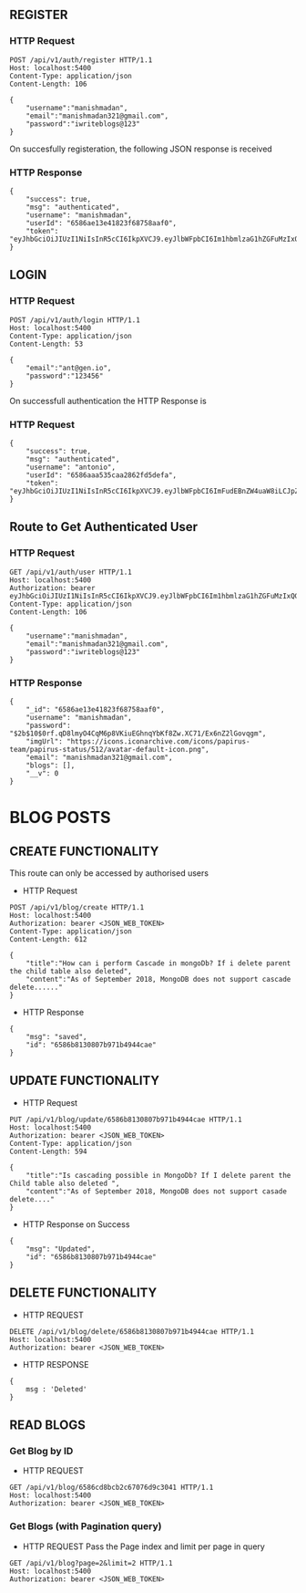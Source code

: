 ## REGISTER
### HTTP Request
```
POST /api/v1/auth/register HTTP/1.1
Host: localhost:5400
Content-Type: application/json
Content-Length: 106

{
    "username":"manishmadan",
    "email":"manishmadan321@gmail.com",
    "password":"iwriteblogs@123"
}
```
On succesfully registeration, the following JSON response is received
### HTTP Response
```
{
    "success": true,
    "msg": "authenticated",
    "username": "manishmadan",
    "userId": "6586ae13e41823f68758aaf0",
    "token": "eyJhbGciOiJIUzI1NiIsInR5cCI6IkpXVCJ9.eyJlbWFpbCI6Im1hbmlzaG1hZGFuMzIxQGdtYWlsLmNvbSIsImlkIjoiNjU4NmFlMTNlNDE4MjNmNjg3NThhYWYwIiwiaXBfYWRkcmVzcyI6Ijo6MSIsImlhdCI6MTcwMzMyNTIwNCwiZXhwIjoxNzA1OTE3MjA0fQ.4kHfbZTvvLfF6IcOCvs7LJYhwAJ0zm9vVAYmfOOWo58"
}
```
## LOGIN
### HTTP Request
```
POST /api/v1/auth/login HTTP/1.1
Host: localhost:5400
Content-Type: application/json
Content-Length: 53

{
    "email":"ant@gen.io",
    "password":"123456"
}
```
On successfull authentication the HTTP Response is 
### HTTP Request

```
{
    "success": true,
    "msg": "authenticated",
    "username": "antonio",
    "userId": "6586aaa535caa2862fd5defa",
    "token": "eyJhbGciOiJIUzI1NiIsInR5cCI6IkpXVCJ9.eyJlbWFpbCI6ImFudEBnZW4uaW8iLCJpZCI6IjY1ODZhYWE1MzVjYWEyODYyZmQ1ZGVmYSIsImlwX2FkZHJlc3MiOiI6OjEiLCJpYXQiOjE3MDMzMjQ5MTgsImV4cCI6MTcwNTkxNjkxOH0.Qm32AeMvuZdRqlJUTZs23YBYbIU1bgJZLGeKisgy2cA"
}
```
## Route to Get Authenticated User 

### HTTP Request
```
GET /api/v1/auth/user HTTP/1.1
Host: localhost:5400
Authorization: bearer eyJhbGciOiJIUzI1NiIsInR5cCI6IkpXVCJ9.eyJlbWFpbCI6Im1hbmlzaG1hZGFuMzIxQGdtYWlsLmNvbSIsImlkIjoiNjU4NmFlMTNlNDE4MjNmNjg3NThhYWYwIiwiaXBfYWRkcmVzcyI6Ijo6MSIsImlhdCI6MTcwMzMyNTIwNCwiZXhwIjoxNzA1OTE3MjA0fQ.4kHfbZTvvLfF6IcOCvs7LJYhwAJ0zm9vVAYmfOOWo58
Content-Type: application/json
Content-Length: 106

{
    "username":"manishmadan",
    "email":"manishmadan321@gmail.com",
    "password":"iwriteblogs@123"
}
```
### HTTP Response
```
{
    "_id": "6586ae13e41823f68758aaf0",
    "username": "manishmadan",
    "password": "$2b$10$0rf.qD8lmyO4CqM6p8VKiuEGhnqYbKf8Zw.XC71/Ex6nZ2lGovqgm",
    "imgUrl": "https://icons.iconarchive.com/icons/papirus-team/papirus-status/512/avatar-default-icon.png",
    "email": "manishmadan321@gmail.com",
    "blogs": [],
    "__v": 0
}
```

# BLOG POSTS

## CREATE FUNCTIONALITY
This route can only be accessed by authorised users
* HTTP Request 
```
POST /api/v1/blog/create HTTP/1.1
Host: localhost:5400
Authorization: bearer <JSON_WEB_TOKEN>
Content-Type: application/json
Content-Length: 612

{
    "title":"How can i perform Cascade in mongoDb? If i delete parent the child table also deleted",
    "content":"As of September 2018, MongoDB does not support cascade delete......"
}
```
* HTTP Response
```
{
    "msg": "saved",
    "id": "6586b8130807b971b4944cae"
}
```
## UPDATE FUNCTIONALITY

* HTTP Request
```
PUT /api/v1/blog/update/6586b8130807b971b4944cae HTTP/1.1
Host: localhost:5400
Authorization: bearer <JSON_WEB_TOKEN>
Content-Type: application/json
Content-Length: 594

{
    "title":"Is cascading possible in MongoDb? If I delete parent the Child table also deleted ",
    "content":"As of September 2018, MongoDB does not support casade delete...."
}
```
* HTTP Response on Success
```
{
    "msg": "Updated",
    "id": "6586b8130807b971b4944cae"
}
```

## DELETE FUNCTIONALITY

* HTTP REQUEST
```
DELETE /api/v1/blog/delete/6586b8130807b971b4944cae HTTP/1.1
Host: localhost:5400
Authorization: bearer <JSON_WEB_TOKEN>
```
* HTTP RESPONSE

```
{
    msg : 'Deleted'
}
```
## READ BLOGS

### Get Blog by ID
* HTTP REQUEST

```
GET /api/v1/blog/6586cd8bcb2c67076d9c3041 HTTP/1.1
Host: localhost:5400
Authorization: bearer <JSON_WEB_TOKEN>
```
### Get Blogs (with Pagination query)
* HTTP REQUEST
Pass the Page index and limit per page in query
```
GET /api/v1/blog?page=2&limit=2 HTTP/1.1
Host: localhost:5400
Authorization: bearer <JSON_WEB_TOKEN>
```